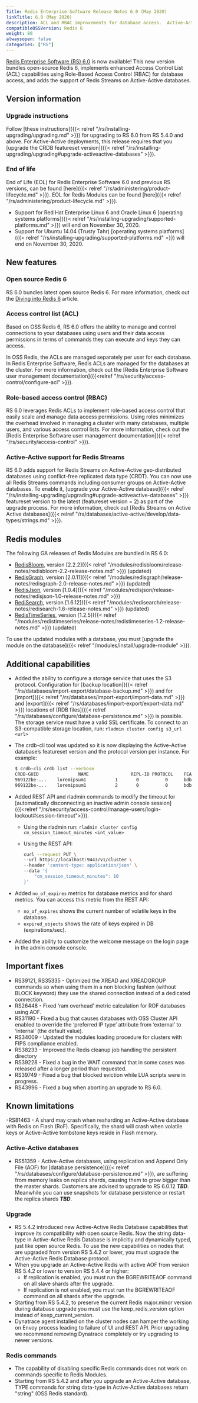 ```yaml
---
Title: Redis Enterprise Software Release Notes 6.0 (May 2020)
linkTitle: 6.0 (May 2020)
description: ACL and RBAC improvements for database access.  Active-Active databases support Redis Streams.
compatibleOSSVersion: Redis 6
weight: 80
alwaysopen: false
categories: ["RS"]
---
```

[Redis Enterprise Software (RS) 6.0](https://redislabs.com/download-center/#downloads) is now available!
This new version bundles open-source Redis 6, implements enhanced Access Control List (ACL) capabilities using Role-Based Access Control (RBAC) for database access, and adds the support of Redis Streams on Active-Active databases.

## Version information

### Upgrade instructions

Follow [these instructions]({{< relref "/rs/installing-upgrading/upgrading.md" >}}) for upgrading to RS 6.0 from RS 5.4.0 and above.
For Active-Active deployments, this release requires that you [upgrade the CRDB featureset version]({{< relref "/rs/installing-upgrading/upgrading#upgrade-activeactive-databases" >}}).

### End of life

End of Life (EOL) for Redis Enterprise Software 6.0 and previous RS versions, can be found [here]({{< relref "/rs/administering/product-lifecycle.md" >}}).
EOL for Redis Modules can be found [here]({{< relref "/rs/administering/product-lifecycle.md" >}}).

- Support for Red Hat Enterprise Linux 6 and Oracle Linux 6 [operating systems platforms]({{< relref "/rs/installing-upgrading/supported-platforms.md" >}}) will end on November 30, 2020.
- Support for Ubuntu 14.04 (Trusty Tahr) [operating systems platforms]({{< relref "/rs/installing-upgrading/supported-platforms.md" >}}) will end on November 30, 2020.

## New features

### Open source Redis 6

RS 6.0 bundles latest open source Redis 6.
For more information, check out the [Diving into Redis 6](https://redislabs.com/blog/diving-into-redis-6/) article.

### Access control list (ACL)

Based on OSS Redis 6, RS 6.0 offers the ability to manage and control connections to your databases using users and their data access permissions in terms of commands they can execute and keys they can access.

In OSS Redis, the ACLs are managed separately per user for each database. In Redis Enterprise Software, Redis ACLs are managed for the databases at the cluster.
For more information, check out the [Redis Enterprise Software user management documentation]({{<relref "/rs/security/access-control/configure-acl" >}}).

### Role-based access control (RBAC)

RS 6.0 leverages Redis ACLs to implement role-based access control that easily scale and manage data access permissions. Using roles minimizes the overhead involved in managing a cluster with many databases, multiple users, and various access control lists.
For more information, check out the [Redis Enterprise Software user management documentation]({{< relref "/rs/security/access-control" >}}).

### Active-Active support for Redis Streams

RS 6.0 adds support for Redis Streams on Active-Active geo-distributed databases using  conflict-free replicated data type (CRDT). You can now use all Redis Streams commands including consumer groups on Active-Active databases. To enable it, [upgrade your Active-Active database]({{< relref "/rs/installing-upgrading/upgrading#upgrade-activeactive-databases" >}}) featureset version to the latest (featureset version = 2) as part of the upgrade process.
For more information, check out [Redis Streams on Active Active databases]({{< relref "/rs/databases/active-active/develop/data-types/strings.md" >}}).

## Redis modules

The following GA releases of Redis Modules are bundled in RS 6.0:

- [RedisBloom](https://redislabs.com/redis-enterprise/redis-bloom/), version [2.2.2]({{< relref "/modules/redisbloom/release-notes/redisbloom-2.2-release-notes.md" >}}) (updated)
- [RedisGraph](https://redislabs.com/redis-enterprise/redis-graph/), version [2.0.11]({{< relref "/modules/redisgraph/release-notes/redisgraph-2.0-release-notes.md" >}}) (updated)
- [RedisJson](https://redislabs.com/redis-enterprise/redis-json/), version [1.0.4]({{< relref "/modules/redisjson/release-notes/redisjson-1.0-release-notes.md" >}})
- [RediSearch](https://redislabs.com/redis-enterprise/redis-search/), version [1.6.12]({{< relref "/modules/redisearch/release-notes/redisearch-1.6-release-notes.md" >}}) (updated)
- [RedisTimeSeries](https://redislabs.com/redis-enterprise/redis-time-series/), version [1.2.5]({{< relref "/modules/redistimeseries/release-notes/redistimeseries-1.2-release-notes.md" >}}) (updated)

To use the updated modules with a database, you must [upgrade the module on the database]({{< relref "/modules/install/upgrade-module" >}}).

## Additional capabilities

- Added the ability to configure a storage service that uses the S3 protocol. Configuration for [backup location]({{< relref "/rs/databases/import-export/database-backup.md" >}}) and for [import]({{< relref "/rs/databases/import-export/import-data.md" >}}) and [export]({{< relref "/rs/databases/import-export/export-data.md" >}}) locations of [RDB files]({{< relref "/rs/databases/configure/database-persistence.md" >}}) is possible. The storage service must have a valid SSL certificate. To connect to an S3-compatible storage location, run: `rladmin cluster config s3_url <url>`

- The crdb-cli tool was updated so it is now displaying the Active-Active database’s featureset version and the protocol version per instance. For example:

    ```sh
    $ crdb-cli crdb list --verbose
    CRDB-GUID               NAME                REPL-ID	PROTOCOL    FEATURESET    DB-ID     CLUSTER-FQDN
    969122be-...	loremipsum1           1	      0 	   	 0	    bdb:1       cluster1.local
    969122be-...	loremipsum1           2	      0 	   	 0	    bdb:1       cluster2.local
    ```

- Added REST API and rladmin commands to modify the timeout for [automatically disconnecting an inactive admin console session]({{<relref "/rs/security/access-control/manage-users/login-lockout#session-timeout">}}).
    - Using the rladmin run: `rladmin cluster config cm_session_timeout_minutes <int_value>`
    - Using the REST API:

        ```sh
        curl --request PUT \
        --url https://localhost:9443/v1/cluster \
        --header 'content-type: application/json' \
        --data '{
            "cm_session_timeout_minutes": 10
        }'
        ```

- Added `no_of_expires` metrics for database metrics and for shard metrics. You can access this metric from the REST API:
    - `no_of_expires` shows the current number of volatile keys in the database.
    - `expired_objects` shows the rate of keys expired in DB (expirations/sec).

- Added the ability to customize the welcome message on the login page in the admin console console.

## Important fixes

- RS39121, RS35335 - Optimized the XREAD and XREADGROUP commands so when using them in a non blocking fashion (without BLOCK keyword) they use the shared connection instead of a dedicated connection.
- RS26448 - Fixed ‘ram overhead’ metric calculation for ROF databases using AOF.
- RS31190 - Fixed a bug that causes databases with OSS Cluster API enabled to override the ‘preferred IP type’ attribute from ‘external’ to ‘internal’ (the default value).
- RS34009 - Updated the modules loading procedure for clusters with FIPS compliance enabled.
- RS38233 - Improved the Redis cleanup job handling the persistent directory
- RS39228 - Fixed a bug in the WAIT command that in some cases was  released after a longer period than requested.
- RS39749 - Fixed a bug that blocked eviction while LUA scripts were in progress.
- RS43996 - Fixed a bug when aborting an upgrade to RS 6.0.

## Known limitations

-RS81463 - A shard may crash when resharding an Active-Active database with Redis on Flash (RoF). Specifically, the shard will crash when volatile keys or Active-Active tombstone keys reside in Flash memory.

### Active-Active databases
- RS51359 - Active-Active databases, using replication and Append Only File (AOF) for [database persistence]({{< relref "/rs/databases/configure/database-persistence.md" >}}), are suffering from memory leaks on replica shards, causing them to grow bigger than the master shards. Customers are advised to upgrade to RS 6.0.12 ***TBD***. Meanwhile you can use snapshots for database persistence or restart the replica shards ***TBD***.

### Upgrade

- RS 5.4.2 introduced new Active-Active Redis Database capabilities that improve its compatibility with open source Redis. Now the string data-type in Active-Active Redis Database is implicitly and dynamically typed, just like open source Redis. To use the new capabilities on nodes that are upgraded from version RS 5.4.2 or lower, you must upgrade the Active-Active Redis Database protocol.
- When you upgrade an Active-Active Redis with active AOF from version RS 5.4.2 or lower to version RS 5.4.4 or higher:
    - If replication is enabled, you must run the BGREWRITEAOF command on all slave shards after the upgrade.
    - If replication is not enabled, you must run the BGREWRITEAOF command on all shards after the upgrade.
- Starting from RS 5.4.2, to preserve the current Redis major.minor version during database upgrade you must use the keep_redis_version option instead of keep_current_version.
- Dynatrace agent installed on the cluster nodes can hamper the working on Envoy process leading to failure of UI and REST API. Prior upgrading we recommend removing Dynatrace completely or try upgrading to newer versions. 

### Redis commands

- The capability of disabling specific Redis commands does not work on commands specific to Redis Modules.
- Starting from RS 5.4.2 and after you upgrade an Active-Active database, TYPE commands for string data-type in Active-Active databases return "string" (OSS Redis standard).

